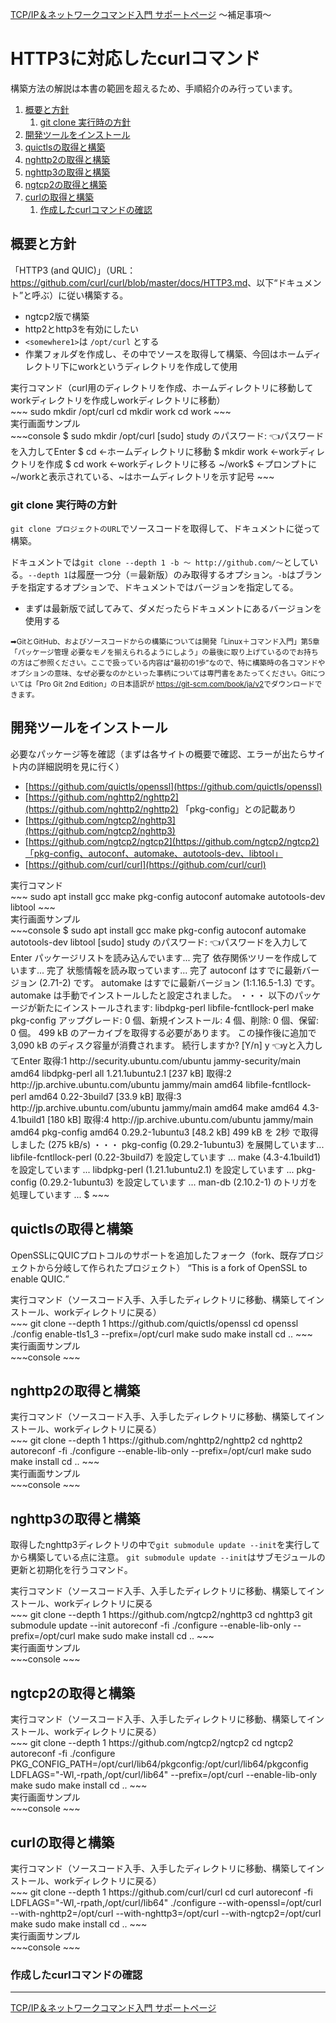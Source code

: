
[TCP/IP＆ネットワークコマンド入門 サポートページ](https://nisim-m.github.io/tcpipcmdbook/) ～補足事項～
# HTTP3に対応したcurlコマンド

構築方法の解説は本書の範囲を超えるため、手順紹介のみ行っています。

<!-- TOC -->
1. [概要と方針](#概要と方針)
   1. [git clone 実行時の方針](#git-clone-実行時の方針)
2. [開発ツールをインストール](#開発ツールをインストール)
3. [quictlsの取得と構築](#quictlsの取得と構築)
4. [nghttp2の取得と構築](#nghttp2の取得と構築)
5. [nghttp3の取得と構築](#nghttp3の取得と構築)
6. [ngtcp2の取得と構築](#ngtcp2の取得と構築)
7. [curlの取得と構築](#curlの取得と構築)
   1. [作成したcurlコマンドの確認](#作成したcurlコマンドの確認)
<!-- /TOC -->

## 概要と方針

「HTTP3 (and QUIC)」（URL：<a href="https://github.com/curl/curl/blob/master/docs/HTTP3.md">https://github.com/curl/curl/blob/master/docs/HTTP3.md</a>、以下“ドキュメント”と呼ぶ）に従い構築する。

- ngtcp2版で構築
- http2とhttp3を有効にしたい
- `<somewhere1>`は `/opt/curl` とする
- 作業フォルダを作成し、その中でソースを取得して構築、今回はホームディレクトリ下にworkというディレクトリを作成して使用

<div class="codetitle">実行コマンド（curl用のディレクトリを作成、ホームディレクトリに移動してworkディレクトリを作成しworkディレクトリに移動）</div>
~~~
sudo mkdir /opt/curl
cd
mkdir work
cd work
~~~

<div class="codetitle">実行画面サンプル</div>
~~~console
$ sudo mkdir /opt/curl
[sudo] study のパスワード:	👈パスワードを入力してEnter
$ cd            ←ホームディレクトリに移動
$ mkdir work    ←workディレクトリを作成
$ cd work       ←workディレクトリに移る
~/work$         ←プロンプトに~/workと表示されている、~はホームディレクトリを示す記号
~~~

### git clone 実行時の方針

`git clone プロジェクトのURL`でソースコードを取得して、ドキュメントに従って構築。

ドキュメントでは`git clone --depth 1 -b ～ http://github.com/～`としている。`--depth 1`は履歴一つ分（＝最新版）のみ取得するオプション。`-b`はブランチを指定するオプションで、ドキュメントではバージョンを指定してる。

- まずは最新版で試してみて、ダメだったらドキュメントにあるバージョンを使用する

<small>➡GitとGitHub、およびソースコードからの構築については開発「Linux＋コマンド入門」第5章「パッケージ管理 必要なモノを揃えられるようにしよう」の最後に取り上げているのでお持ちの方はご参照ください。ここで扱っている内容は“最初の1歩”なので、特に構築時の各コマンドやオプションの意味、なぜ必要なのかといった事柄については専門書をあたってください。Gitについては「Pro Git 2nd Edition」の日本語訳が <a href="https://git-scm.com/book/ja/v2">https://git-scm.com/book/ja/v2</a>でダウンロードできます。</small>

## 開発ツールをインストール

必要なパッケージ等を確認（まずは各サイトの概要で確認、エラーが出たらサイト内の詳細説明を見に行く）
- [https://github.com/quictls/openssl](https://github.com/quictls/openssl)
- [https://github.com/nghttp2/nghttp2](https://github.com/nghttp2/nghttp2) 「pkg-config」との記載あり
- [https://github.com/ngtcp2/nghttp3](https://github.com/ngtcp2/nghttp3)
- [https://github.com/ngtcp2/ngtcp2](https://github.com/ngtcp2/ngtcp2)「pkg-config、autoconf、automake、autotools-dev、libtool」
- [https://github.com/curl/curl](https://github.com/curl/curl)

<div class="codetitle">実行コマンド</div>
~~~
sudo apt install gcc make pkg-config autoconf automake autotools-dev libtool
~~~

<div class="codetitle">実行画面サンプル</div>
~~~console
$ sudo apt install gcc make pkg-config autoconf automake autotools-dev libtool
[sudo] study のパスワード:  👈パスワードを入力してEnter
パッケージリストを読み込んでいます... 完了
依存関係ツリーを作成しています... 完了        
状態情報を読み取っています... 完了        
autoconf はすでに最新バージョン (2.71-2) です。
automake はすでに最新バージョン (1:1.16.5-1.3) です。
automake は手動でインストールしたと設定されました。
・・・
以下のパッケージが新たにインストールされます:
  libdpkg-perl libfile-fcntllock-perl make pkg-config
アップグレード: 0 個、新規インストール: 4 個、削除: 0 個、保留: 0 個。
499 kB のアーカイブを取得する必要があります。
この操作後に追加で 3,090 kB のディスク容量が消費されます。
続行しますか? [Y/n] y   👈yと入力してEnter
取得:1 http://security.ubuntu.com/ubuntu jammy-security/main amd64 libdpkg-perl all 1.21.1ubuntu2.1 [237 kB]
取得:2 http://jp.archive.ubuntu.com/ubuntu jammy/main amd64 libfile-fcntllock-perl amd64 0.22-3build7 [33.9 kB]
取得:3 http://jp.archive.ubuntu.com/ubuntu jammy/main amd64 make amd64 4.3-4.1build1 [180 kB]
取得:4 http://jp.archive.ubuntu.com/ubuntu jammy/main amd64 pkg-config amd64 0.29.2-1ubuntu3 [48.2 kB]
499 kB を 2秒 で取得しました (275 kB/s)
・・・
pkg-config (0.29.2-1ubuntu3) を展開しています...
libfile-fcntllock-perl (0.22-3build7) を設定しています ...
make (4.3-4.1build1) を設定しています ...
libdpkg-perl (1.21.1ubuntu2.1) を設定しています ...
pkg-config (0.29.2-1ubuntu3) を設定しています ...
man-db (2.10.2-1) のトリガを処理しています ...
$ 
~~~

## quictlsの取得と構築

OpenSSLにQUICプロトコルのサポートを追加したフォーク（fork、既存プロジェクトから分岐して作られたプロジェクト）
<q>This is a fork of OpenSSL to enable QUIC.</q>

<div class="codetitle">実行コマンド（ソースコード入手、入手したディレクトリに移動、構築してインストール、workディレクトリに戻る）</div>
~~~
git clone --depth 1 https://github.com/quictls/openssl
cd openssl
./config enable-tls1_3 --prefix=/opt/curl
make
sudo make install
cd ..
~~~

<div class="codetitle">実行画面サンプル</div>
~~~console
~~~

## nghttp2の取得と構築

<div class="codetitle">実行コマンド（ソースコード入手、入手したディレクトリに移動、構築してインストール、workディレクトリに戻る）</div>
~~~
git clone --depth 1 https://github.com/nghttp2/nghttp2
cd nghttp2
autoreconf -fi
./configure --enable-lib-only --prefix=/opt/curl 
make
sudo make install
cd ..
~~~

<div class="codetitle">実行画面サンプル</div>
~~~console
~~~

## nghttp3の取得と構築

取得したnghttp3ディレクトリの中で`git submodule update --init`を実行してから構築している点に注意。
`git submodule update --init`はサブモジュールの更新と初期化を行うコマンド。

<div class="codetitle">実行コマンド（ソースコード入手、入手したディレクトリに移動、構築してインストール、workディレクトリに戻る</div>
~~~
git clone --depth 1 https://github.com/ngtcp2/nghttp3
cd nghttp3
git submodule update --init
autoreconf -fi
./configure --enable-lib-only --prefix=/opt/curl
make
sudo make install
cd ..
~~~

<div class="codetitle">実行画面サンプル</div>
~~~console
~~~

## ngtcp2の取得と構築

<div class="codetitle">実行コマンド（ソースコード入手、入手したディレクトリに移動、構築してインストール、workディレクトリに戻る）</div>
~~~
git clone --depth 1 https://github.com/ngtcp2/ngtcp2
cd ngtcp2
autoreconf -fi
./configure PKG_CONFIG_PATH=/opt/curl/lib64/pkgconfig:/opt/curl/lib64/pkgconfig LDFLAGS="-Wl,-rpath,/opt/curl/lib64" --prefix=/opt/curl --enable-lib-only
make
sudo make install
cd ..
~~~

<div class="codetitle">実行画面サンプル</div>
~~~console
~~~

## curlの取得と構築

<div class="codetitle">実行コマンド（ソースコード入手、入手したディレクトリに移動、構築してインストール、workディレクトリに戻る）</div>
~~~
git clone --depth 1 https://github.com/curl/curl
cd curl
autoreconf -fi
LDFLAGS="-Wl,-rpath,/opt/curl/lib64" ./configure --with-openssl=/opt/curl --with-nghttp2=/opt/curl --with-nghttp3=/opt/curl --with-ngtcp2=/opt/curl
make
sudo make install
cd ..
~~~

<div class="codetitle">実行画面サンプル</div>
~~~console
~~~

### 作成したcurlコマンドの確認




----
[TCP/IP＆ネットワークコマンド入門 サポートページ](https://nisim-m.github.io/tcpipcmdbook/)
